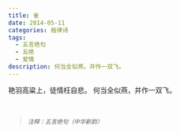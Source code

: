 ```yaml
---
title: 雀
date: 2014-05-11
categories: 格律诗
tags:
  - 五言绝句
  - 五绝
  - 爱情
description: 何当全似燕，并作一双飞。
---
```


艳羽高粱上，徒情枉自悲。
何当全似燕，并作一双飞。

<br/>
<blockquote>
<p><small><i>注释：五言绝句（中华新韵）</i></small></p>
</blockquote>